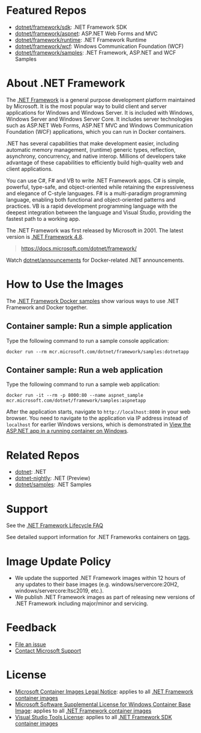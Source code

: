 # Featured Repos

* [dotnet/framework/sdk](https://hub.docker.com/_/microsoft-dotnet-framework-sdk/): .NET Framework SDK
* [dotnet/framework/aspnet](https://hub.docker.com/_/microsoft-dotnet-framework-aspnet/): ASP.NET Web Forms and MVC
* [dotnet/framework/runtime](https://hub.docker.com/_/microsoft-dotnet-framework-runtime/): .NET Framework Runtime
* [dotnet/framework/wcf](https://hub.docker.com/_/microsoft-dotnet-framework-wcf/): Windows Communication Foundation (WCF)
* [dotnet/framework/samples](https://hub.docker.com/_/microsoft-dotnet-framework-samples/): .NET Framework, ASP.NET and WCF Samples

# About .NET Framework

The [.NET Framework](https://www.microsoft.com/net/framework) is a general purpose development platform maintained by Microsoft. It is the most popular way to build client and server applications for Windows and Windows Server. It is included with Windows, Windows Server and Windows Server Core. It includes server technologies such as ASP.NET Web Forms, ASP.NET MVC and Windows Communication Foundation (WCF) applications, which you can run in Docker containers.

.NET has several capabilities that make development easier, including automatic memory management, (runtime) generic types, reflection, asynchrony, concurrency, and native interop. Millions of developers take advantage of these capabilities to efficiently build high-quality web and client applications.

You can use C#, F# and VB to write .NET Framework apps. C# is simple, powerful, type-safe, and object-oriented while retaining the expressiveness and elegance of C-style languages. F# is a multi-paradigm programming language, enabling both functional and object-oriented patterns and practices. VB is a rapid development programming language with the deepest integration between the language and Visual Studio, providing the fastest path to a working app.

The .NET Framework was first released by Microsoft in 2001. The latest version is [.NET Framework 4.8](https://www.microsoft.com/net/framework).

> https://docs.microsoft.com/dotnet/framework/

Watch [dotnet/announcements](https://github.com/dotnet/announcements/labels/Docker) for Docker-related .NET announcements.

# How to Use the Images

The [.NET Framework Docker samples](https://github.com/microsoft/dotnet-framework-docker/blob/main/samples/README.md) show various ways to use .NET Framework and Docker together.

## Container sample: Run a simple application

Type the following command to run a sample console application:

```console
docker run --rm mcr.microsoft.com/dotnet/framework/samples:dotnetapp
```

## Container sample: Run a web application

Type the following command to run a sample web application:

```console
docker run -it --rm -p 8000:80 --name aspnet_sample mcr.microsoft.com/dotnet/framework/samples:aspnetapp
```

After the application starts, navigate to `http://localhost:8000` in your web browser. You need to navigate to the application via IP address instead of `localhost` for earlier Windows versions, which is demonstrated in [View the ASP.NET app in a running container on Windows](https://github.com/microsoft/dotnet-framework-docker/blob/main/samples/aspnetapp/README.md#view-the-aspnet-app-in-a-running-container-on-windows).

# Related Repos

* [dotnet](https://hub.docker.com/_/microsoft-dotnet/): .NET
* [dotnet-nightly](https://hub.docker.com/_/microsoft-dotnet-nightly/): .NET (Preview)
* [dotnet/samples](https://hub.docker.com/_/microsoft-dotnet-samples/): .NET Samples

# Support

See the [.NET Framework Lifecycle FAQ](https://support.microsoft.com/help/17455/lifecycle-faq-net-framework)

See detailed support information for .NET Frameworks containers on [tags](https://github.com/microsoft/dotnet-framework-docker/blob/main/documentation/supported-tags.md).

# Image Update Policy

* We update the supported .NET Framework images within 12 hours of any updates to their base images (e.g. windows/servercore:20H2, windows/servercore:ltsc2019, etc.).
* We publish .NET Framework images as part of releasing new versions of .NET Framework including major/minor and servicing.

# Feedback

* [File an issue](https://github.com/microsoft/dotnet-framework-docker/issues/new/choose)
* [Contact Microsoft Support](https://support.microsoft.com/contactus/)

# License

* [Microsoft Container Images Legal Notice](https://aka.ms/mcr/osslegalnotice): applies to all [.NET Framework container images](https://hub.docker.com/_/microsoft-dotnet-framework/)
* [Microsoft Software Supplemental License for Windows Container Base Image](https://hub.docker.com/_/microsoft-windows-servercore/): applies to all [.NET Framework container images](https://hub.docker.com/_/microsoft-dotnet-framework/)
* [Visual Studio Tools License](https://visualstudio.microsoft.com/license-terms/mlt031519/): applies to all [.NET Framework SDK container images](https://hub.docker.com/_/microsoft-dotnet-framework-sdk/)
